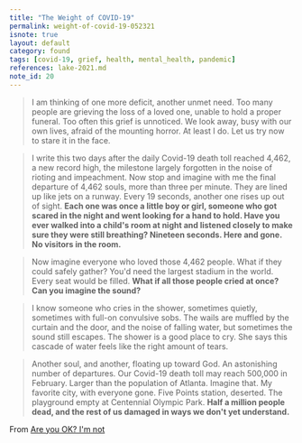 ```yaml
---
title: "The Weight of COVID-19"
permalink: weight-of-covid-19-052321
isnote: true
layout: default
category: found
tags: [covid-19, grief, health, mental_health, pandemic]
references: lake-2021.md
note_id: 20
---
```


>I am thinking of one more deficit, another unmet need. Too many people are grieving the loss of a loved one, unable to hold a proper funeral. Too often this grief is unnoticed. We look away, busy with our own lives, afraid of the mounting horror. At least I do. Let us try now to stare it in the face.

>I write this two days after the daily Covid-19 death toll reached 4,462, a new record high, the milestone largely forgotten in the noise of rioting and impeachment. Now stop and imagine with me the final departure of 4,462 souls, more than three per minute. They are lined up like jets on a runway. Every 19 seconds, another one rises up out of sight. **Each one was once a little boy or girl, someone who got scared in the night and went looking for a hand to hold. Have you ever walked into a child's room at night and listened closely to make sure they were still breathing? Nineteen seconds. Here and gone. No visitors in the room.**

>Now imagine everyone who loved those 4,462 people. What if they could safely gather? You'd need the largest stadium in the world. Every seat would be filled. **What if all those people cried at once? Can you imagine the sound?**

>I know someone who cries in the shower, sometimes quietly, sometimes with full-on convulsive sobs. The wails are muffled by the curtain and the door, and the noise of falling water, but sometimes the sound still escapes. The shower is a good place to cry. She says this cascade of water feels like the right amount of tears.

>Another soul, and another, floating up toward God. An astonishing number of departures. Our Covid-19 death toll may reach 500,000 in February. Larger than the population of Atlanta. Imagine that. My favorite city, with everyone gone. Five Points station, deserted. The playground empty at Centennial Olympic Park. **Half a million people dead, and the rest of us damaged in ways we don't yet understand.**

From [Are you OK? I'm not](lake-2021)
